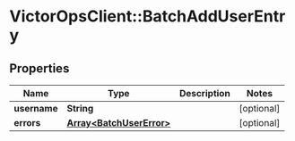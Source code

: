 # VictorOpsClient::BatchAddUserEntry

## Properties

| Name         | Type                                                 | Description | Notes      |
| ------------ | ---------------------------------------------------- | ----------- | ---------- |
| **username** | **String**                                           |             | [optional] |
| **errors**   | [**Array&lt;BatchUserError&gt;**](BatchUserError.md) |             | [optional] |
